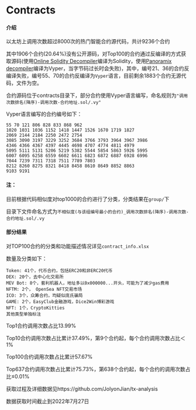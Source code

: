 # Contracts

#### 介绍

以太坊上调用次数超过8000次的热门智能合约源代码，共计9236个合约

其中1906个合约(20.64%)没有公开源码，对Top100的合约通过反编译的方式获取源码(使用[Online Solidity Decompiler](https://ethervm.io/decompile)编译为Solidity，使用[Panoramix decompiler](https://etherscan.io/bytecode-decompiler)编译为Vyper，当字节码过长时会失败)，其中，编号21、36的合约反编译失败，编号55、70的合约反编译为`Vyper`语言，目前剩余1883个合约无源代码，文件为空。


合约源码位于contracts目录下，部分合约使用Vyper语言编写，命名规则为`"调用次数排名(降序)-调用次数-合约地址.sol/.vy"`

Vyper语言编写的合约编号如下：
```
55 70 121 806 828 833 868 962 
1020 1031 1036 1152 1418 1447 1526 1670 1719 1827
2069 2144 2184 2250 2472 2754 
3085 3090 3197 3229 3252 3684 3766 3793 3964 3967 3986 
4346 4366 4367 4397 4445 4698 4707 4774 4811 4979 
5095 5111 5131 5206 5219 5382 5544 5854 5863 5926 5995 
6007 6095 6258 6559 6602 6611 6823 6872 6887 6928 6996 
7044 7239 7311 7318 7511 7789 7803 
8212 8260 8275 8321 8418 8458 8610 8649 8852 8863 
9103 9191
```

#### 注：

目前根据代码相似度对top1000的合约进行了分类，分类结果在`group/`下

目录下文件命名方式为`不相似度(与该组编号最小的合约)_调用次数排名(降序)-调用次数-合约地址.sol/.vy`

#### 部分结果

对TOP100合约的分类和功能描述情况详见`contract_info.xlsx`

数量及分类如下：
```
Token: 41个，代币合约，包括ERC20和非ERC20代币
DEX: 20个，去中心化交易所
MEV Bot: 8个，套利机器人，地址多以0x000000...开头，可能为了减少gas费用
NFTM: 2个， OpenSea NFT交易市场
ICO: 3个，众筹合约，均疑似庞氏骗局
GAME: 2个，EasyClub金融游戏，Dice2Win博彩游戏
NFT: 1个，CryptoKitties
其他类型单独标注
```
Top1合约调用次数占比13.99%

Top10合约调用次数占比累计37.49%，第9个合约起，每个合约调用次数占比＜1%

Top100合约调用次数占比累计57.67%

Top637合约调用次数占比累计75.73%，第638个合约起，每个合约的调用次数占比≤0.01%


获取过程及详细数据见https://github.com/JolyonJian/tx-analysis

数据获取时间截止到2022年7月27日
